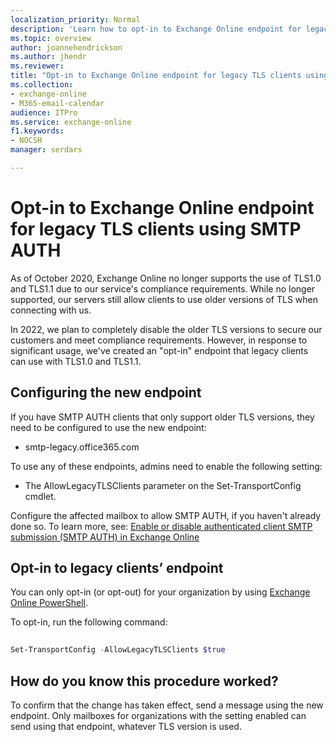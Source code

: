 ```yaml
---
localization_priority: Normal
description: 'Learn how to opt-in to Exchange Online endpoint for legacy TLS clients using SMTP AUTH.'
ms.topic: overview
author: joannehendrickson
ms.author: jhendr
ms.reviewer: 
title: "Opt-in to Exchange Online endpoint for legacy TLS clients using SMTP AUTH"
ms.collection: 
- exchange-online
- M365-email-calendar
audience: ITPro
ms.service: exchange-online
f1.keywords:
- NOCSH
manager: serdars

---
```

# Opt-in to Exchange Online endpoint for legacy TLS clients using SMTP AUTH
 
As of October 2020, Exchange Online no longer supports the use of TLS1.0 and TLS1.1 due to our service's compliance requirements. While no longer supported, our servers still allow clients to use older versions of TLS when connecting with us. 

In 2022, we plan to completely disable the older TLS versions to secure our customers and meet compliance requirements. However, in response to significant usage, we've created an "opt-in" endpoint that legacy clients can use with TLS1.0 and TLS1.1. 
 
## Configuring the new endpoint

If you have SMTP AUTH clients that only support older TLS versions, they need to be configured to use the new endpoint:
- smtp-legacy.office365.com 
 
To use any of these endpoints, admins need to enable the following setting:

- The AllowLegacyTLSClients parameter on the Set-TransportConfig cmdlet.

Configure the affected mailbox to allow SMTP AUTH, if you haven't already done so. To learn more, see: [Enable or disable authenticated client SMTP submission (SMTP AUTH) in Exchange Online](/microsoft.com/exchange/clients-and-mobile-in-exchange-online/authenticated-client-smtp-submission)

 
 
## Opt-in to legacy clients’ endpoint 

You can only opt-in (or opt-out) for your organization by using [Exchange Online PowerShell](/powershell/exchange/connect-to-exchange-online-powershell).

To opt-in, run the following command:

```PowerShell
 
Set-TransportConfig -AllowLegacyTLSClients $true

```

## How do you know this procedure worked?

To confirm that the change has taken effect, send a message using the new endpoint. Only mailboxes for organizations with the setting enabled can send using that endpoint, whatever TLS version is used. 

